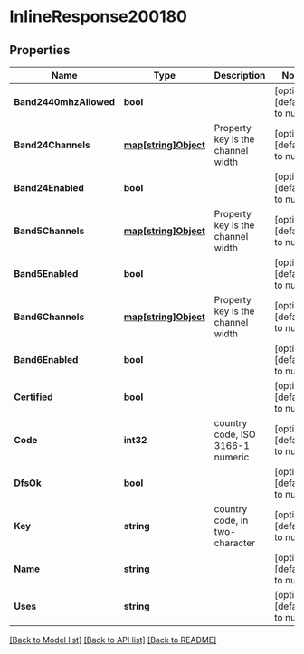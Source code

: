 # InlineResponse200180

## Properties
Name | Type | Description | Notes
------------ | ------------- | ------------- | -------------
**Band2440mhzAllowed** | **bool** |  | [optional] [default to null]
**Band24Channels** | [**map[string]Object**](.md) | Property key is the channel width | [optional] [default to null]
**Band24Enabled** | **bool** |  | [optional] [default to null]
**Band5Channels** | [**map[string]Object**](.md) | Property key is the channel width | [optional] [default to null]
**Band5Enabled** | **bool** |  | [optional] [default to null]
**Band6Channels** | [**map[string]Object**](.md) | Property key is the channel width | [optional] [default to null]
**Band6Enabled** | **bool** |  | [optional] [default to null]
**Certified** | **bool** |  | [optional] [default to null]
**Code** | **int32** | country code, ISO 3166-1 numeric | [optional] [default to null]
**DfsOk** | **bool** |  | [optional] [default to null]
**Key** | **string** | country code, in two-character | [optional] [default to null]
**Name** | **string** |  | [optional] [default to null]
**Uses** | **string** |  | [optional] [default to null]

[[Back to Model list]](../README.md#documentation-for-models) [[Back to API list]](../README.md#documentation-for-api-endpoints) [[Back to README]](../README.md)

